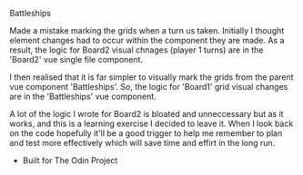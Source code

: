 Battleships


Made a mistake marking the grids when a turn us taken. 
Initially I thought element changes had to occur within the component they are made. As a result,  the logic for Board2 visual chnages (player 1 turns) are in the 'Board2' vue single file component.

I then realised that it is far simpler to visually mark the grids from the parent vue component 'Battleships'. So, the logic for 'Board1' grid visual changes are in the 'Battleships' vue component.
 
A lot of the logic I wrote for Board2 is bloated and unneccessary but as it works, and this is a learning exercise I decided to leave it. When I look back on the code hopefully it'll be a good trigger to help me remember to plan and test more effectively which will save time and effirt in the long run.

- Built for The Odin Project